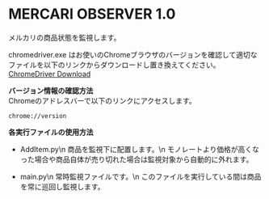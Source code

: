 # MERCARI OBSERVER 1.0
メルカリの商品状態を監視します。  

chromedriver.exe はお使いのChromeブラウザのバージョンを確認して適切なファイルを以下のリンクからダウンロードし置き換えてください。  
[ChromeDriver Download](https://chromedriver.chromium.org/downloads)

**バージョン情報の確認方法**  
Chromeのアドレスバーで以下のリンクにアクセスします。
```
chrome://version
```

**各実行ファイルの使用方法**
- AddItem.py\n
商品を監視下に配置します。\n
モノレートより価格が高くなった場合や商品自体が売り切れた場合は監視対象から自動的に外れます。

- main.py\n
常時監視ファイルです。\n
このファイルを実行している間は商品を常に巡回し監視します。